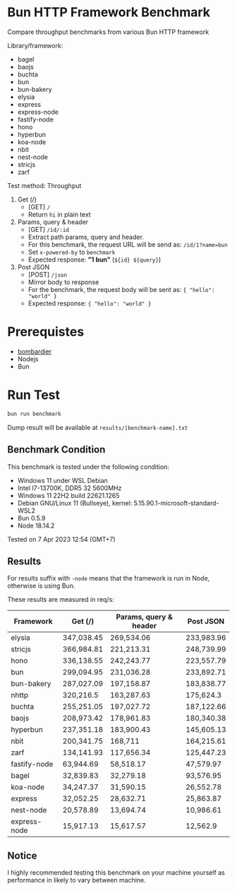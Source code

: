 # Bun HTTP Framework Benchmark

Compare throughput benchmarks from various Bun HTTP framework

Library/framework:

-   bagel
-   baojs
-   buchta
-   bun
-   bun-bakery
-   elysia
-   express
-   express-node
-   fastify-node
-   hono
-   hyperbun
-   koa-node
-   nbit
-   nest-node
-   stricjs
-   zarf

Test method:
Throughput

1. Get (/)
    - [GET] `/`
    - Return `hi` in plain text
2. Params, query & header
    - [GET] `/id/:id`
    - Extract path params, query and header.
    - For this benchmark, the request URL will be send as: `/id/1?name=bun`
    - Set `x-powered-by` to `benchmark`
    - Expected response: **"1 bun"** (`${id} ${query}`)
3. Post JSON
    - [POST] `/json`
    - Mirror body to response
    - For the benchmark, the request body will be sent as: `{ "hello": "world" }`
    - Expected response: `{ "hello": "world" }`

# Prerequistes

-   [bombardier](https://github.com/codesenberg/bombardier)
-   Nodejs
-   Bun

# Run Test

```typescript
bun run benchmark
```

Dump result will be available at `results/[benchmark-name].txt`

## Benchmark Condition

This benchmark is tested under the following condition:

-   Windows 11 under WSL Debian
-   Intel I7-13700K, DDR5 32 5600MHz
-   Windows 11 22H2 build 22621.1265
-   Debian GNU/Linux 11 (Bullseye), kernel: 5.15.90.1-microsoft-standard-WSL2
-   Bun 0.5.9
-   Node 18.14.2

Tested on 7 Apr 2023 12:54 (GMT+7)

## Results

For results suffix with `-node` means that the framework is run in Node, otherwise is using Bun.

These results are measured in req/s:

| Framework    | Get (/)    | Params, query & header | Post JSON  |
| ------------ | ---------- | ---------------------- | ---------- |
| elysia       | 347,038.45 | 269,534.06             | 233,983.96 |
| stricjs      | 366,984.81 | 221,213.31             | 248,739.99 |
| hono         | 336,138.55 | 242,243.77             | 223,557.79 |
| bun          | 299,094.95 | 231,036.28             | 233,892.71 |
| bun-bakery   | 287,027.09 | 197,158.87             | 183,838.77 |
| nhttp        | 320,216.5  | 163,287.63             | 175,624.3  |
| buchta       | 255,251.05 | 197,027.72             | 187,122.66 |
| baojs        | 208,973.42 | 178,961.83             | 180,340.38 |
| hyperbun     | 237,351.18 | 183,900.43             | 145,605.13 |
| nbit         | 200,341.75 | 168,711                | 164,215.61 |
| zarf         | 134,141.93 | 117,656.34             | 125,447.23 |
| fastify-node | 63,944.69  | 58,518.17              | 47,579.97  |
| bagel        | 32,839.83  | 32,279.18              | 93,576.95  |
| koa-node     | 34,247.37  | 31,590.15              | 26,552.78  |
| express      | 32,052.25  | 28,632.71              | 25,863.87  |
| nest-node    | 20,578.89  | 13,694.74              | 10,986.61  |
| express-node | 15,917.13  | 15,617.57              | 12,562.9   |

## Notice

I highly recommended testing this benchmark on your machine yourself as performance in likely to vary between machine.
